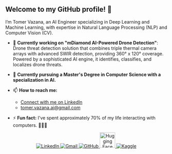 ## Welcome to my GitHub profile!   👋  

I’m Tomer Vazana, an AI Engineer specializing in Deep Learning and Machine Learning, with expertise in Natural Language Processing (NLP) and Computer Vision (CV).

- 🔭 **Currently working on "mDiamond AI-Powered Drone Detection"**:  
    Drone threat detection solution that combines triple thermal camera arrays with advanced SWIR detection, providing 360° x 120° coverage. Powered by a sophisticated AI engine, it identifies, classifies, and localizes drone threats.

- 🌱 **Currently pursuing a Master's Degree in Computer Science with a specialization in AI.**

- 📫 **How to reach me:**  
    - [Connect with me on LinkedIn](https://www.linkedin.com/in/tomervazana/)  
    - [tomer.vazana.ai@gmail.com](mailto:tomer.vazana.ai@gmail.com)

- ⚡ **Fun fact:**
    I've spent approximately 70% of my life interacting with computers. 👨🏻‍💻

<p align="center">
  <a href="https://www.linkedin.com/in/tomervazana/" target="_blank">
    <img src="https://img.icons8.com/color/48/000000/linkedin.png" alt="LinkedIn" />
  </a>
  <a href="mailto:tomer.vazana.ai@gmail.com">
    <img src="https://img.icons8.com/color/48/000000/gmail-new.png" alt="Gmail" />
  </a>
  <a href="https://github.com/tomervazana">
    <img src="https://img.icons8.com/ios-glyphs/48/000000/github.png" alt="GitHub" />
  </a>
  <a href="https://huggingface.co/tomervazana">
    <img src="https://uxwing.com/wp-content/themes/uxwing/download/brands-and-social-media/huggingface-icon.png" alt="Hugging Face" width="48" height="48"/>
  </a>
  <a href="https://www.kaggle.com/tomervazana">
    <img src="https://img.icons8.com/?size=48&id=QrYhwpUzAcoy&format=png&color=000000" alt="Kaggle" />
  </a>
</p>

<!--

## Hi there 👋

Welcome to my GitHub profile. 
I’m Tomer, an AI Engineer specializing in Deep Learning and Machine Learning, with a focus on Natural Language Processing (NLP) and Computer Vision (CV).

- 🔭 I’m currently working on "mDiamond AI-Powered Drone Detection":
Drone threat detection solution that combines triple thermal camera arrays with advanced SWIR detection, providing 360° x 120° coverage. Powered by a sophisticated AI engine, it identifies, classifies, and localizes drone threats.
- 🌱 I’m currently learning Computer Science with a focus in AI (Masters Degree)
- 📫 How to reach me: 
    - LinkedIn:
    - email:
- ⚡ Fun fact: I spent around 70% of my life interacting with computers. 👨🏻‍💻

-->
<!--
**tomervazana/tomervazana** is a ✨ _special_ ✨ repository because its `README.md` (this file) appears on your GitHub profile.

Here are some ideas to get you started:

- 🔭 I’m currently working on ...
- 🌱 I’m currently learning ...
- 👯 I’m looking to collaborate on ...
- 🤔 I’m looking for help with ...
- 💬 Ask me about ...
- 📫 How to reach me: ...
- 😄 Pronouns: ...
- ⚡ Fun fact: ...
-->

<!--
## Visitor Count

![Visitor Count](https://profile-counter.glitch.me/tomervazana/count.svg)
-->
